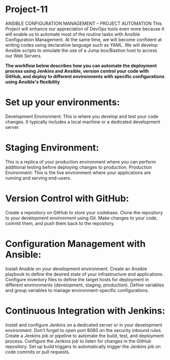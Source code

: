 # Project-11
ANSIBLE CONFIGURATION MANAGEMENT – PROJECT AUTOMATION
This Project will enhance our appreciation of DevOps tools even more because it will enable us to automate most of the routine tasks with Ansible Configuration Management. At the same time, we will become confident at writing codes using declarative language such as YAML. 
We will develop Ansible scripts to simulate the use of a Jump box/Bastion host to access our Web Servers.


**The workflow below describes how you can automate the deployment process using Jenkins and Ansible, version control your code with GitHub, and deploy to different environments with specific configurations using Ansible's flexibility**



# Set up your environments:
Development Environment: This is where you develop and test your code changes. It typically includes a local machine or a dedicated development server.
# Staging Environment: 
This is a replica of your production environment where you can perform additional testing before deploying changes to production.
Production Environment: This is the live environment where your applications are running and serving end-users.
# Version Control with GitHub:
Create a repository on GitHub to store your codebase.
Clone the repository to your development environment using Git.
Make changes to your code, commit them, and push them back to the repository.
# Configuration Management with Ansible:
Install Ansible on your development environment.
Create an Ansible playbook to define the desired state of your infrastructure and applications.
Configure inventory files to define the target hosts for deployment in different environments (development, staging, production).
Define variables and group variables to manage environment-specific configurations.
# Continuous Integration with Jenkins:
Install and configure Jenkins on a dedicated server or in your development environment. Don’t forget to open port 8080 on the security inbound rules. 
Create a Jenkins job or pipeline to automate the build, test, and deployment process.
Configure the Jenkins job to listen for changes in the GitHub repository.
Set up build triggers to automatically trigger the Jenkins job on code commits or pull requests.
